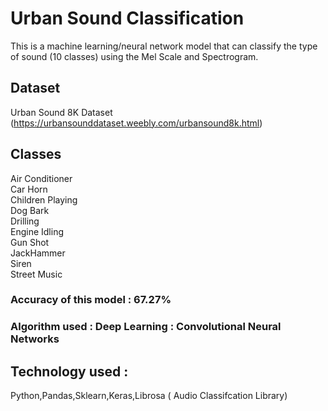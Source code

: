 # Urban Sound Classification
This is a machine learning/neural network model that can classify the type of sound (10 classes) using the Mel Scale and Spectrogram.
## Dataset  
Urban Sound 8K Dataset
(https://urbansounddataset.weebly.com/urbansound8k.html)
## Classes
Air Conditioner <br/> Car Horn <br/> Children Playing <br/> Dog Bark <br/> Drilling <br/> Engine Idling <br/> Gun Shot <br/> JackHammer <br/> Siren <br/> Street Music
### Accuracy of this model : 67.27%
### Algorithm used : Deep Learning : Convolutional Neural Networks
## Technology used : 
Python,Pandas,Sklearn,Keras,Librosa ( Audio Classifcation Library)


